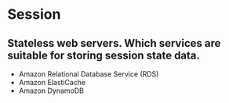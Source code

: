 # Session

## Stateless web servers. Which services are suitable for storing session state data.
  - Amazon Relational Database Service (RDS)
  - Amazon ElastiCache
  - Amazon DynamoDB